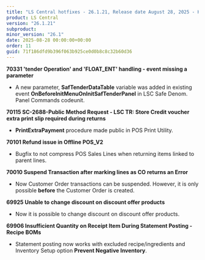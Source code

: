 ```yaml
---
title: "LS Central hotfixes - 26.1.21, Release date August 28, 2025 - Hotfixes"
product: LS Central
version: "26.1.21"
subproduct: 
minor_version: "26.1"
date: 2025-08-28 00:00:00+00:00
order: 11
guid: 71f186dfd9b396f063b925ce0d0b8c8c32b60d36
---
```


<strong>70331 'tender Operation' and 'FLOAT_ENT' handling - event missing a parameter</strong>
<ul><li>A new parameter, <b>SafTenderDataTable</b> variable was added in existing event <b>OnBeforeInitMenuOnInitSafTenderPanel</b> in LSC Safe Denom. Panel Commands codeunit.</li></ul>
<strong>70115 SC-2688-Public Method Request - LSC TR: Store Credit voucher extra print slip required during returns</strong>
<ul><li><b>PrintExtraPayment</b> procedure made public in POS Print Utility.</li></ul>
<strong>70101 Refund issue in Offline POS_V2</strong>
<ul><li>Bugfix to not compress POS Sales Lines when returning items linked to parent lines.</li></ul>
<strong>70010 Suspend Transaction after marking lines as CO returns an Error</strong>
<ul><li>Now Customer Order transactions can be suspended. However, it is only possible <b>before</b> the Customer Order is created.</li></ul>
<strong>69925 Unable to change discount on discount offer products</strong>
<ul><li>Now it is possible to change discount on discount offer products.</li></ul>
<strong>69906 Insufficient Quantity on Receipt Item During Statement Posting - Recipe BOMs</strong>
<ul><li>Statement posting now works with excluded recipe/ingredients and Inventory Setup option <b>Prevent Negative Inventory</b>.</li></ul>

